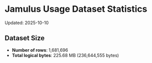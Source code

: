 # Jamulus Usage Dataset Statistics

Updated: 2025-10-10

## Dataset Size
- **Number of rows**: 1,681,696
- **Total logical bytes**: 225.68 MB (236,644,555 bytes)
